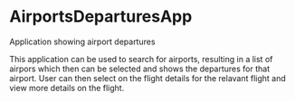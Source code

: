 # AirportsDeparturesApp
Application showing airport departures

This application can be used to search for airports, resulting in a list of airpors which then can be selected and shows the departures for that airport. User can then select on the flight details for the relavant flight and view more details on the flight.
